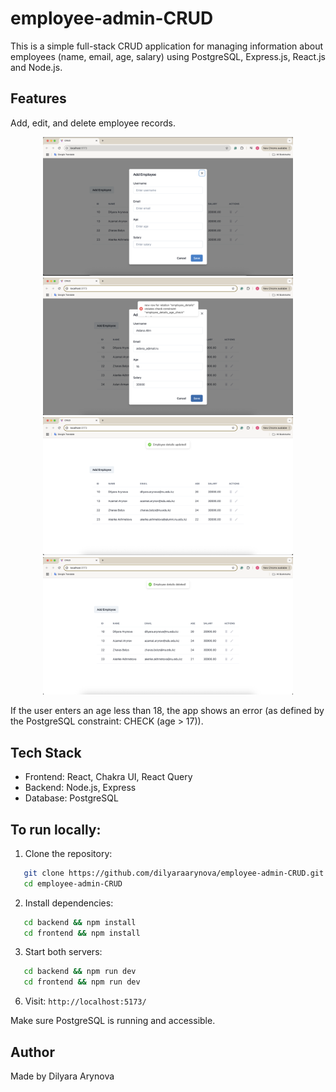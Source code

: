 # employee-admin-CRUD
This is a simple full-stack CRUD application for managing information about employees (name, email, age, salary) using PostgreSQL, Express.js, React.js and Node.js.

## Features
Add, edit, and delete employee records. 

<p align="center">
  <img src="./assets/screenshots/add_modal.png" width="400" />
  <img src="./assets/screenshots/age_check.png" width="400" />
  <img src="./assets/screenshots/updated_after.png" width="400" />
  <img src="./assets/screenshots/delete_after.png" width="400" />
</p>
If the user enters an age less than 18, the app shows an error (as defined by the PostgreSQL constraint: CHECK (age > 17)).

## Tech Stack
- Frontend: React, Chakra UI, React Query
- Backend: Node.js, Express
- Database: PostgreSQL

## To run locally:

1. Clone the repository:
```bash
   git clone https://github.com/dilyaraarynova/employee-admin-CRUD.git
   cd employee-admin-CRUD
```
2. Install dependencies:
```bash
   cd backend && npm install
   cd frontend && npm install
```
3. Start both servers:
```bash
   cd backend && npm run dev
   cd frontend && npm run dev
```
6. Visit: `http://localhost:5173/`

Make sure PostgreSQL is running and accessible.

## Author

Made by Dilyara Arynova
